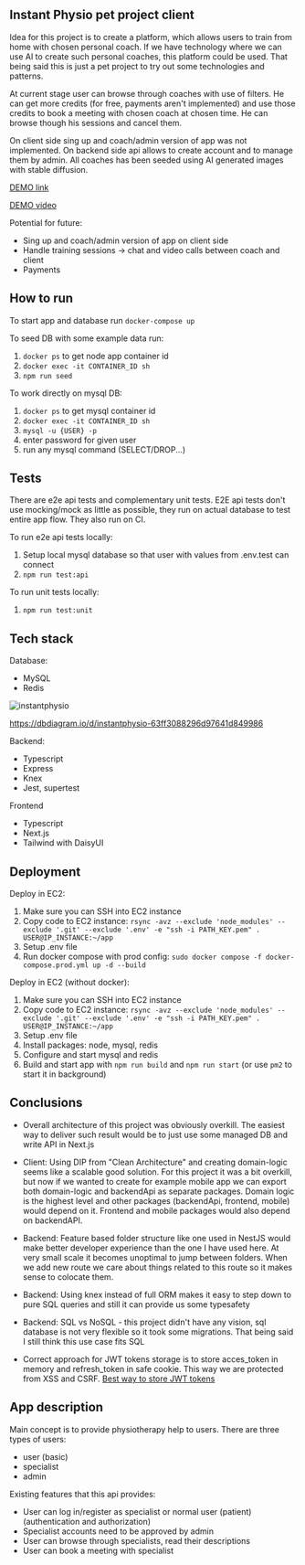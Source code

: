 ## Instant Physio pet project client

Idea for this project is to create a platform, which allows users to train from home with chosen personal coach.
If we have technology where we can use AI to create such personal coaches, this platform could be used.
That being said this is just a pet project to try out some technologies and patterns.

At current stage user can browse through coaches with use of filters. He can get more credits (for free, payments aren't implemented) and use those credits to book a meeting with chosen coach at chosen time. He can browse though his sessions and cancel them.

On client side sing up and coach/admin version of app was not implemented. On backend side api allows to create account and to manage them by admin. All coaches has been seeded using AI generated images with stable diffusion.

[DEMO link](https://instant-physio-frontend.vercel.app/)

[DEMO video](https://github.com/kamosz08/instant-physio-frontend/assets/38498544/5ba383a3-f735-4f03-b84a-2179df2435e2)


Potential for future:
- Sing up and coach/admin version of app on client side
- Handle training sessions -> chat and video calls between coach and client
- Payments

## How to run

To start app and database run `docker-compose up`

To seed DB with some example data run:
1. `docker ps` to get node app container id
2. `docker exec -it CONTAINER_ID sh`
3. `npm run seed`

To work directly on mysql DB:
1. `docker ps` to get mysql container id
2. `docker exec -it CONTAINER_ID sh`
3. `mysql -u {USER} -p`
4. enter password for given user
4. run any mysql command (SELECT/DROP...)

## Tests

There are e2e api tests and complementary unit tests. E2E api tests don't use mocking/mock as little as possible, they run on actual database to test entire app flow. They also run on CI.

To run e2e api tests locally:
1. Setup local mysql database so that user with values from .env.test can connect
2. `npm run test:api`

To run unit tests locally:
1. `npm run test:unit`

## Tech stack

Database:
- MySQL
- Redis

![instantphysio](https://github.com/kamosz08/instant-physio-frontend/assets/38498544/adbd1e42-6acd-4723-a5b9-1aa6b6812329)

https://dbdiagram.io/d/instantphysio-63ff3088296d97641d849986

Backend:
- Typescript
- Express
- Knex
- Jest, supertest

Frontend
- Typescript
- Next.js
- Tailwind with DaisyUI


## Deployment

Deploy in EC2:
1. Make sure you can SSH into EC2 instance
2. Copy code to EC2 instance: 
`rsync -avz --exclude 'node_modules' --exclude '.git' --exclude '.env' -e "ssh -i PATH_KEY.pem" . USER@IP_INSTANCE:~/app`
3. Setup .env file
4. Run docker compose with prod config: `sudo docker compose -f docker-compose.prod.yml up -d --build`

Deploy in EC2 (without docker):
1. Make sure you can SSH into EC2 instance
2. Copy code to EC2 instance: 
`rsync -avz --exclude 'node_modules' --exclude '.git' --exclude '.env' -e "ssh -i PATH_KEY.pem" . USER@IP_INSTANCE:~/app`
3. Setup .env file
4. Install packages: node, mysql, redis
5. Configure and start mysql and redis
6. Build and start app with `npm run build` and `npm run start` (or use `pm2` to start it in background)

## Conclusions
- Overall architecture of this project was obviously overkill. The easiest way to deliver such result would be to just use some managed DB and write API in Next.js

- Client: Using DIP from "Clean Architecture" and creating domain-logic seems like a scalable good solution. For this project it was a bit overkill, but now if we wanted to create for example mobile app we can export both domain-logic and backendApi as separate packages. Domain logic is the highest level and other packages (backendApi, frontend, mobile) would depend on it. Frontend and mobile packages would also depend on backendAPI.

- Backend: Feature based folder structure like one used in NestJS would make better developer experience than the one I have used here. At very small scale it becomes unoptimal to jump between folders. When we add new route we care about things related to this route so it makes sense to colocate them.

- Backend: Using knex instead of full ORM makes it easy to step down to pure SQL queries and still it can provide us some typesafety

- Backend: SQL vs NoSQL - this project didn't have any vision, sql database is not very flexible so it took some migrations. That being said I still think this use case fits SQL

- Correct approach for JWT tokens storage is to store acces_token in memory and refresh_token in safe cookie. This way we are protected from XSS and CSRF. [Best way to store JWT tokens](https://dev.to/cotter/localstorage-vs-cookies-all-you-need-to-know-about-storing-jwt-tokens-securely-in-the-front-end-15id)




## App description

Main concept is to provide physiotherapy help to users. There are three types of users:
- user (basic)
- specialist
- admin

Existing features that this api provides:
- User can log in/register as specialist or normal user (patient) (authentication and authorization)
- Specialist accounts need to be approved by admin
- User can browse through specialists, read their descriptions
- User can book a meeting with specialist

